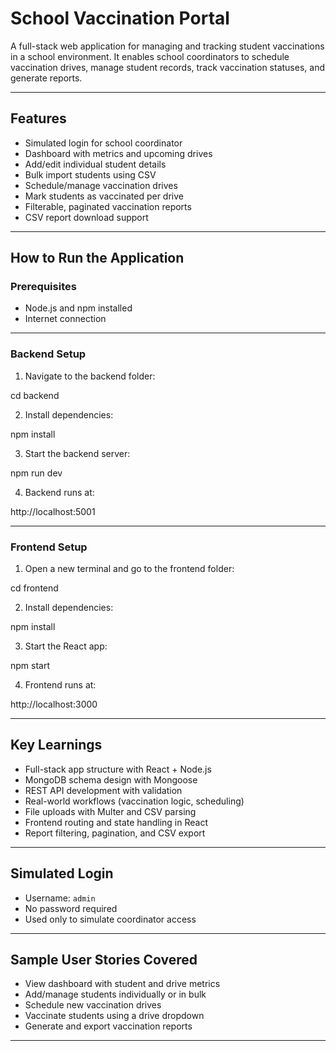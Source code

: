 # School Vaccination Portal

A full-stack web application for managing and tracking student vaccinations in a school environment. It enables school coordinators to schedule vaccination drives, manage student records, track vaccination statuses, and generate reports.

---

## Features

- Simulated login for school coordinator
- Dashboard with metrics and upcoming drives
- Add/edit individual student details
- Bulk import students using CSV
- Schedule/manage vaccination drives
- Mark students as vaccinated per drive
- Filterable, paginated vaccination reports
- CSV report download support

---

## How to Run the Application

### Prerequisites

- Node.js and npm installed
- Internet connection

---

### Backend Setup

1. Navigate to the backend folder:

cd backend

2. Install dependencies:

npm install

3. Start the backend server:

npm run dev

4. Backend runs at:

http://localhost:5001

---

### Frontend Setup

1. Open a new terminal and go to the frontend folder:

cd frontend

2. Install dependencies:

npm install

3. Start the React app:

npm start

4. Frontend runs at:

http://localhost:3000

---

## Key Learnings

- Full-stack app structure with React + Node.js
- MongoDB schema design with Mongoose
- REST API development with validation
- Real-world workflows (vaccination logic, scheduling)
- File uploads with Multer and CSV parsing
- Frontend routing and state handling in React
- Report filtering, pagination, and CSV export

---

## Simulated Login

- Username: `admin`
- No password required
- Used only to simulate coordinator access

---

## Sample User Stories Covered

- View dashboard with student and drive metrics
- Add/manage students individually or in bulk
- Schedule new vaccination drives
- Vaccinate students using a drive dropdown
- Generate and export vaccination reports

---
